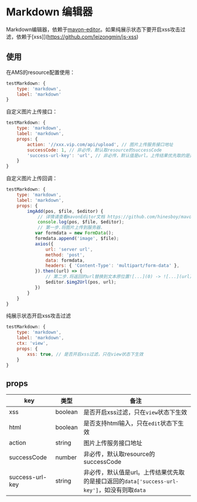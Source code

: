 # Markdown 编辑器

Markdown编辑器，依赖于[mavon-editor](https://github.com/hinesboy/mavonEditor)。如果纯展示状态下要开启xss攻击过滤，依赖于[xss]](https://github.com/leizongmin/js-xss)

## 使用

在AMS的resource配置使用：

```js
testMarkdown: {
    type: 'markdown',
    label: 'markdown'
}
```

自定义图片上传接口：

```js
testMarkdown: {
    type: 'markdown',
    label: 'markdown',
    props: {
        action: '//xxx.vip.com/api/upload', // 图片上传服务接口地址
        successCode: 1, // 非必传，默认取resource的successCode
        'success-url-key': 'url', // 非必传，默认值是url。上传结果优先取的是接口返回的data['success-url-key']，如没有则取data
    }
}
```


自定义图片上传回调：

```js
testMarkdown: {
    type: 'markdown',
    label: 'markdown',
    props: {
        imgAdd(pos, $file, $editor) {
            // 详情请查看mavonEditor文档 https://github.com/hinesboy/mavonEditor
            console.log(pos, $file, $editor);
            // 第一步.将图片上传到服务器.
           var formdata = new FormData();
           formdata.append('image', $file);
           axios({
               url: 'server url',
               method: 'post',
               data: formdata,
               headers: { 'Content-Type': 'multipart/form-data' },
           }).then((url) => {
               // 第二步.将返回的url替换到文本原位置![...](0) -> ![...](url)
               $editor.$img2Url(pos, url);
           })
        }
    }
}
```

纯展示状态开启xss攻击过滤

```js
testMarkdown: {
    type: 'markdown',
    label: 'markdown',
    ctx: 'view',
    props: {
        xss: true, // 是否开启xss过滤，只在view状态下生效
    }
}
```
## props

|key|类型|备注|
|-|-|-|
|xss|boolean|是否开启xss过滤，只在`view`状态下生效|
|html|boolean|是否支持html输入，只在`edit`状态下生效|
|action|string|图片上传服务接口地址|
|successCode|number|非必传，默认取resource的successCode|
|success-url-key|string|非必传，默认值是url。上传结果优先取的是接口返回的`data['success-url-key']`，如没有则取`data`|

